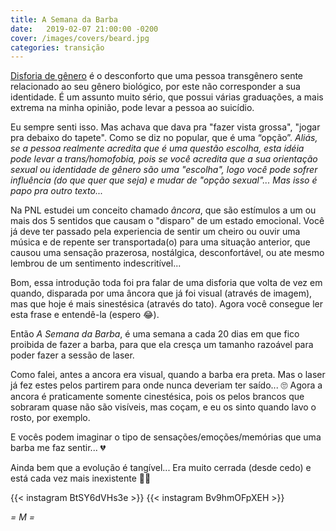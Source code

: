 ```yaml
---
title: A Semana da Barba
date:   2019-02-07 21:00:00 -0200
cover: /images/covers/beard.jpg
categories: transição
---
```


[Disforia de gênero](https://en.wikipedia.org/wiki/Gender_dysphoria) é o desconforto que uma pessoa transgênero sente relacionado ao seu gênero biológico, por este não corresponder a sua identidade. É um assunto muito sério, que possui várias graduações, a mais extrema na minha opinião, pode levar a pessoa ao suicídio.

Eu sempre senti isso. Mas achava que dava pra "fazer vista grossa", "jogar pra debaixo do tapete". Como se diz no popular, que é uma “opção”. _Aliás, se a pessoa realmente acredita que é uma questão escolha, esta idéia pode levar a trans/homofobia, pois se você acredita que a sua orientação sexual ou identidade de gênero são uma "escolha", logo você pode sofrer influência (do que quer que seja) e mudar de "opção sexual"... Mas isso é papo pra outro texto..._

Na PNL estudei um conceito chamado _âncora_, que são estímulos a um ou mais dos 5 sentidos que causam o "disparo" de um estado emocional. Você já deve ter passado pela experiencia de sentir um cheiro ou ouvir uma música e de repente ser transportada(o) para uma situação anterior, que causou uma sensação prazerosa, nostálgica, desconfortável, ou ate mesmo lembrou de um sentimento indescritível...

Bom, essa introdução toda foi pra falar de uma disforia que volta de vez em quando, disparada por uma âncora que já foi visual (através de imagem), mas que hoje é mais sinestésica (através do tato). Agora você consegue ler esta frase e entendê-la (espero 😂).

Então *A Semana da Barba*, é uma semana a cada 20 dias em que fico proibida de fazer a barba, para que ela cresça um tamanho razoável para poder fazer a sessão de laser.

Como falei, antes a ancora era visual, quando a barba era preta. Mas o laser já fez estes pelos partirem para onde nunca deveriam ter saído... 🙄
Agora a ancora é praticamente somente cinestésica, pois os pelos brancos que sobraram quase não são visíveis, mas coçam, e eu os sinto quando lavo o rosto, por exemplo.

E vocês podem imaginar o tipo de sensações/emoções/memórias que uma barba me faz sentir... 💔

Ainda bem que a evolução é tangível... Era muito cerrada (desde cedo) e está cada vez mais inexistente 🙏🏻

{{< instagram BtSY6dVHs3e >}}
{{< instagram Bv9hmOFpXEH >}}

_= M =_
